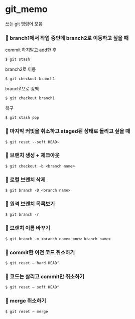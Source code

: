# git_memo
쓰는 git 명령어 모음


### 🔶  branch1에서 작업 중인데 branch2로 이동하고 싶을 때
commit 하지말고 add한 후 <br>
```
$ git stash
```
branch2로 이동
```
$ git checkout branch2
```
branch1으로 컴백
```
$ git checkout branch1
```
복구
```
$ git stash pop
```
### 🔶  마지막 커밋을 취소하고 staged된 상태로 돌리고 싶을 때
```
$ git reset --soft HEAD~
```

### 🔶  브랜치 생성 + 체크아웃
```
$ git checkout -b <branch name>
```
### 🔶 로컬 브랜치 삭제
```
$ git branch -D <branch name>
```

### 🔶 원격 브랜치 목록보기
```
$ git branch -r
```

### 🔶 브랜치 이름 바꾸기
```
$ git branch -m <branch name> <new branch name>
```

### 🔶 commit한 이전 코드 취소하기
```
$ git reset — hard HEAD^
```

### 🔶 코드는 살리고 commit만 취소하기
```
$ git reset — soft HEAD^
```

### 🔶 merge 취소하기
```
$ git reset — merge
```

